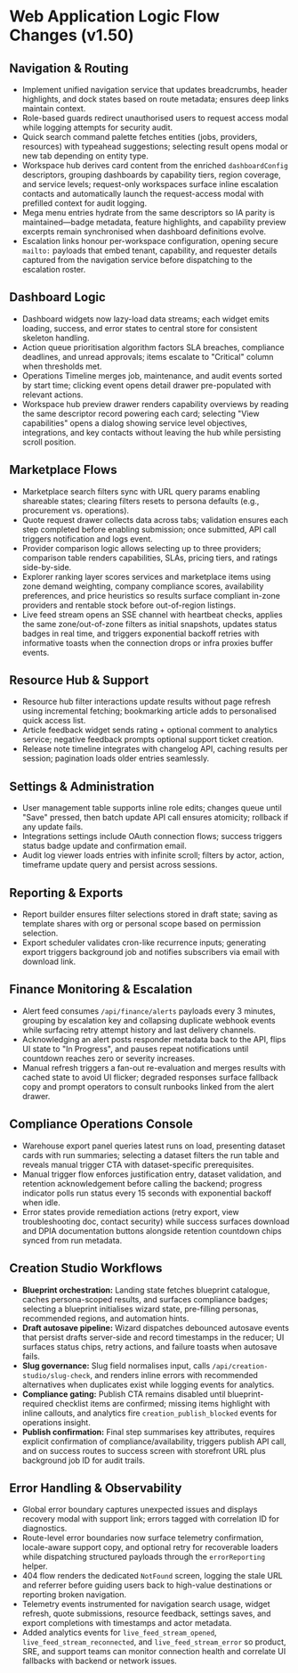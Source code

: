 # Web Application Logic Flow Changes (v1.50)

## Navigation & Routing
- Implement unified navigation service that updates breadcrumbs, header highlights, and dock states based on route metadata; ensures deep links maintain context.
- Role-based guards redirect unauthorised users to request access modal while logging attempts for security audit.
- Quick search command palette fetches entities (jobs, providers, resources) with typeahead suggestions; selecting result opens modal or new tab depending on entity type.
- Workspace hub derives card content from the enriched `dashboardConfig` descriptors, grouping dashboards by capability tiers, region coverage, and service levels; request-only workspaces surface inline escalation contacts and automatically launch the request-access modal with prefilled context for audit logging.
- Mega menu entries hydrate from the same descriptors so IA parity is maintained—badge metadata, feature highlights, and capability preview excerpts remain synchronised when dashboard definitions evolve.
- Escalation links honour per-workspace configuration, opening secure `mailto:` payloads that embed tenant, capability, and requester details captured from the navigation service before dispatching to the escalation roster.

## Dashboard Logic
- Dashboard widgets now lazy-load data streams; each widget emits loading, success, and error states to central store for consistent skeleton handling.
- Action queue prioritisation algorithm factors SLA breaches, compliance deadlines, and unread approvals; items escalate to "Critical" column when thresholds met.
- Operations Timeline merges job, maintenance, and audit events sorted by start time; clicking event opens detail drawer pre-populated with relevant actions.
- Workspace hub preview drawer renders capability overviews by reading the same descriptor record powering each card; selecting "View capabilities" opens a dialog showing service level objectives, integrations, and key contacts without leaving the hub while persisting scroll position.

## Marketplace Flows
- Marketplace search filters sync with URL query params enabling shareable states; clearing filters resets to persona defaults (e.g., procurement vs. operations).
- Quote request drawer collects data across tabs; validation ensures each step completed before enabling submission; once submitted, API call triggers notification and logs event.
- Provider comparison logic allows selecting up to three providers; comparison table renders capabilities, SLAs, pricing tiers, and ratings side-by-side.
- Explorer ranking layer scores services and marketplace items using zone demand weighting, company compliance scores, availability preferences, and price heuristics so results surface compliant in-zone providers and rentable stock before out-of-region listings.
- Live feed stream opens an SSE channel with heartbeat checks, applies the same zone/out-of-zone filters as initial snapshots, updates status badges in real time, and triggers exponential backoff retries with informative toasts when the connection drops or infra proxies buffer events.

## Resource Hub & Support
- Resource hub filter interactions update results without page refresh using incremental fetching; bookmarking article adds to personalised quick access list.
- Article feedback widget sends rating + optional comment to analytics service; negative feedback prompts optional support ticket creation.
- Release note timeline integrates with changelog API, caching results per session; pagination loads older entries seamlessly.

## Settings & Administration
- User management table supports inline role edits; changes queue until "Save" pressed, then batch update API call ensures atomicity; rollback if any update fails.
- Integrations settings include OAuth connection flows; success triggers status badge update and confirmation email.
- Audit log viewer loads entries with infinite scroll; filters by actor, action, timeframe update query and persist across sessions.

## Reporting & Exports
- Report builder ensures filter selections stored in draft state; saving as template shares with org or personal scope based on permission selection.
- Export scheduler validates cron-like recurrence inputs; generating export triggers background job and notifies subscribers via email with download link.

## Finance Monitoring & Escalation
- Alert feed consumes `/api/finance/alerts` payloads every 3 minutes, grouping by escalation key and collapsing duplicate webhook events while surfacing retry attempt history and last delivery channels.
- Acknowledging an alert posts responder metadata back to the API, flips UI state to "In Progress", and pauses repeat notifications until countdown reaches zero or severity increases.
- Manual refresh triggers a fan-out re-evaluation and merges results with cached state to avoid UI flicker; degraded responses surface fallback copy and prompt operators to consult runbooks linked from the alert drawer.

## Compliance Operations Console
- Warehouse export panel queries latest runs on load, presenting dataset cards with run summaries; selecting a dataset filters the run table and reveals manual trigger CTA with dataset-specific prerequisites.
- Manual trigger flow enforces justification entry, dataset validation, and retention acknowledgement before calling the backend; progress indicator polls run status every 15 seconds with exponential backoff when idle.
- Error states provide remediation actions (retry export, view troubleshooting doc, contact security) while success surfaces download and DPIA documentation buttons alongside retention countdown chips synced from run metadata.

## Creation Studio Workflows
- **Blueprint orchestration:** Landing state fetches blueprint catalogue, caches persona-scoped results, and surfaces compliance badges; selecting a blueprint initialises wizard state, pre-filling personas, recommended regions, and automation hints.
- **Draft autosave pipeline:** Wizard dispatches debounced autosave events that persist drafts server-side and record timestamps in the reducer; UI surfaces status chips, retry actions, and failure toasts when autosave fails.
- **Slug governance:** Slug field normalises input, calls `/api/creation-studio/slug-check`, and renders inline errors with recommended alternatives when duplicates exist while logging events for analytics.
- **Compliance gating:** Publish CTA remains disabled until blueprint-required checklist items are confirmed; missing items highlight with inline callouts, and analytics fire `creation_publish_blocked` events for operations insight.
- **Publish confirmation:** Final step summarises key attributes, requires explicit confirmation of compliance/availability, triggers publish API call, and on success routes to success screen with storefront URL plus background job ID for audit trails.

## Error Handling & Observability
- Global error boundary captures unexpected issues and displays recovery modal with support link; errors tagged with correlation ID for diagnostics.
- Route-level error boundaries now surface telemetry confirmation, locale-aware support copy, and optional retry for recoverable loaders while dispatching structured payloads through the `errorReporting` helper.
- 404 flow renders the dedicated `NotFound` screen, logging the stale URL and referrer before guiding users back to high-value destinations or reporting broken navigation.
- Telemetry events instrumented for navigation search usage, widget refresh, quote submissions, resource feedback, settings saves, and export completions with timestamps and actor metadata.
- Added analytics events for `live_feed_stream_opened`, `live_feed_stream_reconnected`, and `live_feed_stream_error` so product, SRE, and support teams can monitor connection health and correlate UI fallbacks with backend or network issues.
